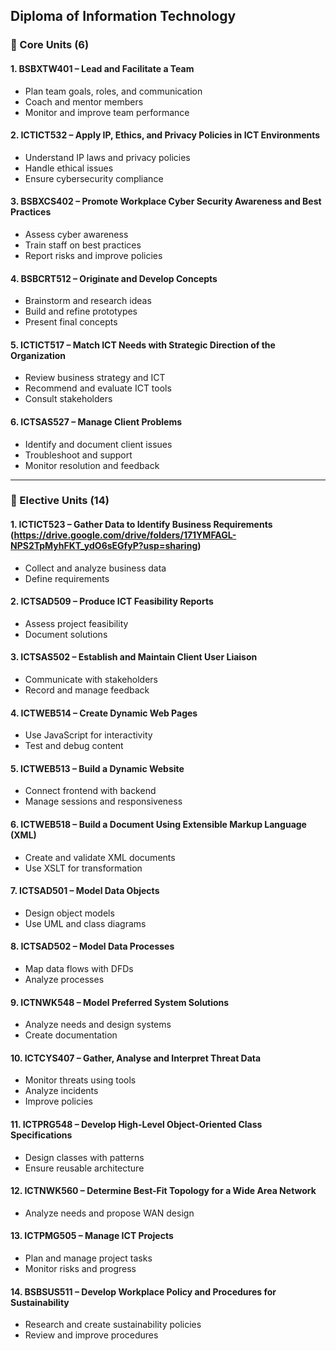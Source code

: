 ## Diploma of Information Technology

### 🧩 Core Units (6)

#### 1. BSBXTW401 – Lead and Facilitate a Team 
- Plan team goals, roles, and communication
- Coach and mentor members
- Monitor and improve team performance

#### 2. ICTICT532 – Apply IP, Ethics, and Privacy Policies in ICT Environments
- Understand IP laws and privacy policies
- Handle ethical issues
- Ensure cybersecurity compliance

#### 3. BSBXCS402 – Promote Workplace Cyber Security Awareness and Best Practices
- Assess cyber awareness
- Train staff on best practices
- Report risks and improve policies

#### 4. BSBCRT512 – Originate and Develop Concepts
- Brainstorm and research ideas
- Build and refine prototypes
- Present final concepts

#### 5. ICTICT517 – Match ICT Needs with Strategic Direction of the Organization
- Review business strategy and ICT
- Recommend and evaluate ICT tools
- Consult stakeholders

#### 6. ICTSAS527 – Manage Client Problems
- Identify and document client issues
- Troubleshoot and support
- Monitor resolution and feedback

---

### 🧩 Elective Units (14)

#### 1. ICTICT523 – Gather Data to Identify Business Requirements (https://drive.google.com/drive/folders/171YMFAGL-NPS2TpMyhFKT_ydO6sEGfyP?usp=sharing)
- Collect and analyze business data
- Define requirements

#### 2. ICTSAD509 – Produce ICT Feasibility Reports
- Assess project feasibility
- Document solutions

#### 3. ICTSAS502 – Establish and Maintain Client User Liaison
- Communicate with stakeholders
- Record and manage feedback

#### 4. ICTWEB514 – Create Dynamic Web Pages
- Use JavaScript for interactivity
- Test and debug content

#### 5. ICTWEB513 – Build a Dynamic Website
- Connect frontend with backend
- Manage sessions and responsiveness

#### 6. ICTWEB518 – Build a Document Using Extensible Markup Language (XML)
- Create and validate XML documents
- Use XSLT for transformation

#### 7. ICTSAD501 – Model Data Objects
- Design object models
- Use UML and class diagrams

#### 8. ICTSAD502 – Model Data Processes
- Map data flows with DFDs
- Analyze processes

#### 9. ICTNWK548 – Model Preferred System Solutions
- Analyze needs and design systems
- Create documentation

#### 10. ICTCYS407 – Gather, Analyse and Interpret Threat Data
- Monitor threats using tools
- Analyze incidents
- Improve policies

#### 11. ICTPRG548 – Develop High-Level Object-Oriented Class Specifications
- Design classes with patterns
- Ensure reusable architecture

#### 12. ICTNWK560 – Determine Best-Fit Topology for a Wide Area Network
- Analyze needs and propose WAN design

#### 13. ICTPMG505 – Manage ICT Projects
- Plan and manage project tasks
- Monitor risks and progress

#### 14. BSBSUS511 – Develop Workplace Policy and Procedures for Sustainability
- Research and create sustainability policies
- Review and improve procedures


